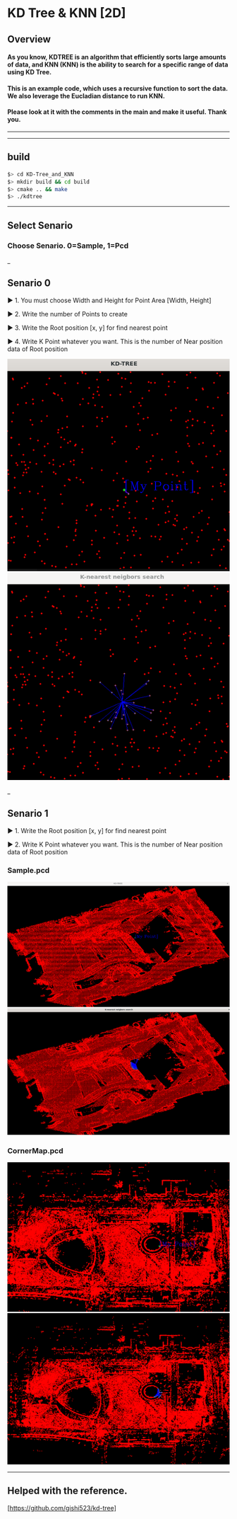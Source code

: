 # KD Tree & KNN [2D]
## Overview
####  As you know, KDTREE is an algorithm that efficiently sorts large amounts of data, and KNN (KNN) is the ability to search for a specific range of data using KD Tree.

#### This is an example code, which uses a recursive function to sort the data. We also leverage the Eucladian distance to run KNN.

#### Please look at it with the comments in the main and make it useful. Thank you.
---
--- 

## build

```bash
$> cd KD-Tree_and_KNN
$> mkdir build && cd build
$> cmake .. && make
$> ./kdtree
```
---
## Select Senario
### Choose Senario. 0=Sample, 1=Pcd

_
## Senario 0
▶ 1. You must choose Width and Height for Point Area [Width, Height]

▶ 2. Write the number of Points to create

▶ 3. Write the Root position [x, y] for find nearest point

▶ 4. Write K Point whatever you want. This is the number of Near position data of Root position

<p align="center">
    <img src="./imgs/senario_0.png">
    <img src="./imgs/senario_0_1.png">
</p>


_
## Senario 1 
▶ 1. Write the Root position [x, y] for find nearest point

▶ 2. Write K Point whatever you want. This is the number of Near position data of Root position

### Sample.pcd
<p align="center">
    <img src="./imgs/senario_1.png">
    <img src="./imgs/senario_1_1.png">
</p>

### CornerMap.pcd
<p align="center">
    <img src="./imgs/senario_1_2.png">
    <img src="./imgs/senario_1_3.png">
</p>

---
## Helped with the reference.
[https://github.com/gishi523/kd-tree]